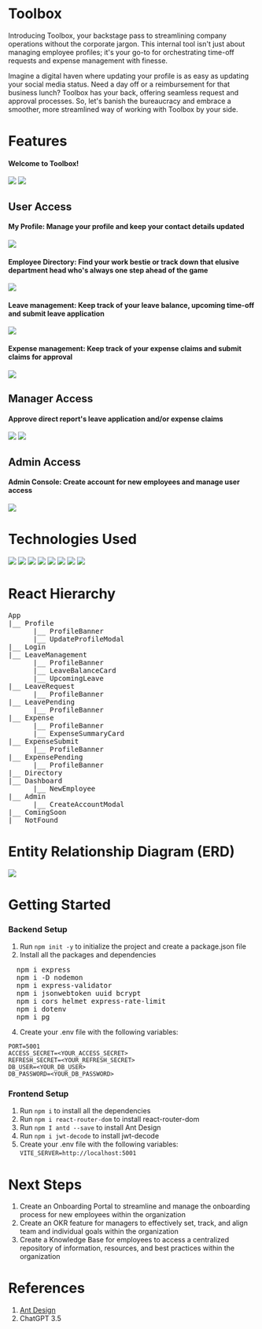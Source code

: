 # Toolbox

Introducing Toolbox, your backstage pass to streamlining company operations without the corporate jargon. This internal tool isn't just about managing employee profiles; it's your go-to for orchestrating time-off requests and expense management with finesse.

Imagine a digital haven where updating your profile is as easy as updating your social media status. Need a day off or a reimbursement for that business lunch? Toolbox has your back, offering seamless request and approval processes. So, let's banish the bureaucracy and embrace a smoother, more streamlined way of working with Toolbox by your side.

# Features

#### Welcome to Toolbox!

<img src="./frontend/public/login.png">
<img src="./frontend/public/home.png">

## User Access

#### My Profile: Manage your profile and keep your contact details updated

<img src="./frontend/public/profile.gif">

#### Employee Directory: Find your work bestie or track down that elusive department head who's always one step ahead of the game

<img src="./frontend/public/directory.gif">

#### Leave management: Keep track of your leave balance, upcoming time-off and submit leave application

<img src="./frontend/public/leaveuser.gif">

#### Expense management: Keep track of your expense claims and submit claims for approval

<img src="./frontend/public/expenseuser.gif">

## Manager Access

#### Approve direct report's leave application and/or expense claims

<img src="./frontend/public/leaveapproval.png">
<img src="./frontend/public/expenseapproval.png">

## Admin Access

#### Admin Console: Create account for new employees and manage user access

<img src="./frontend/public/adminconsole.gif">

# Technologies Used
<img src="./frontend/public/postgresql.png"> <img src="./frontend/public/express.png"> <img src="./frontend/public/react.png"> <img src="./frontend/public/nodejs.png">
<img src="./frontend/public/css.png">
<img src="./frontend/public/html5.png">
<img src="./frontend/public/npm.png">
<img src="./frontend/public/antd.png">

# React Hierarchy
<pre>
App
|__ Profile
      |__ ProfileBanner
      |__ UpdateProfileModal
|__ Login
|__ LeaveManagement
      |__ ProfileBanner
      |__ LeaveBalanceCard
      |__ UpcomingLeave
|__ LeaveRequest
      |__ ProfileBanner
|__ LeavePending
      |__ ProfileBanner
|__ Expense
      |__ ProfileBanner
      |__ ExpenseSummaryCard
|__ ExpenseSubmit
      |__ ProfileBanner
|__ ExpensePending
      |__ ProfileBanner
|__ Directory
|__ Dashboard
      |__ NewEmployee
|__ Admin
      |__ CreateAccountModal
|__ ComingSoon
|__ NotFound
</pre>

# Entity Relationship Diagram (ERD)

<img src="./frontend/public/erd.jpeg">

# Getting Started

### Backend Setup

1. Run `npm init -y` to initialize the project and create a package.json file
2. Install all the packages and dependencies <br />
<pre>
  npm i express
  npm i -D nodemon
  npm i express-validator 
  npm i jsonwebtoken uuid bcrypt 
  npm i cors helmet express-rate-limit
  npm i dotenv
  npm i pg
</pre>
4. Create your .env file with the following variables:
```
PORT=5001
ACCESS_SECRET=<YOUR_ACCESS_SECRET>
REFRESH_SECRET=<YOUR_REFRESH_SECRET>
DB_USER=<YOUR_DB_USER>
DB_PASSWORD=<YOUR_DB_PASSWORD>
```

### Frontend Setup

1. Run `npm i` to install all the dependencies
2. Run `npm i react-router-dom` to install react-router-dom
3. Run `npm I antd --save` to install Ant Design
4. Run `npm i jwt-decode` to install jwt-decode
5. Create your .env file with the following variables:
`VITE_SERVER=http://localhost:5001`

# Next Steps
1. Create an Onboarding Portal to streamline and manage the onboarding process for new employees within the organization
2. Create an OKR feature for managers to effectively set, track, and align team and individual goals within the organization
3. Create a Knowledge Base for employees to access a centralized repository of information, resources, and best practices within the organization

# References
1. [Ant Design](https://ant.design/components/overview/)
2. ChatGPT 3.5
